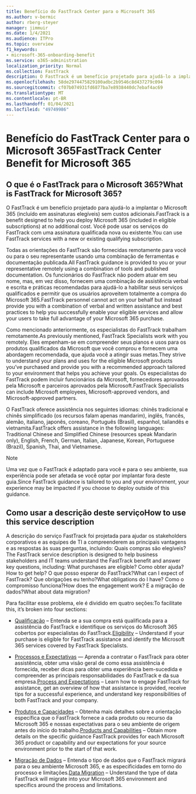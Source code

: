 ```yaml
---
title: Benefício do FastTrack Center para o Microsoft 365
ms.author: v-bermic
author: rberg-steyer
manager: jimmuir
ms.date: 1/4/2021
ms.audience: ITPro
ms.topic: overview
f1_keywords:
- microsoft-365-onboarding-benefit
ms.service: o365-administration
localization_priority: Normal
ms.collection: FastTrack
description: O FastTrack é um benefício projetado para ajudá-lo a implantar o Microsoft 365 (incluído em assinaturas elegíveis) sem custos adicionais. Você pode usar os serviços do FastTrack com uma assinatura qualificada nova ou existente.
ms.openlocfilehash: 58de2974475829100adbc2b9546c8d437279c094
ms.sourcegitcommit: cf07b074931fd6877ba7e8938440dc7ebaf4ac69
ms.translationtype: MT
ms.contentlocale: pt-BR
ms.lasthandoff: 01/04/2021
ms.locfileid: "49749986"
---
```

# <a name="fasttrack-center-benefit-for-microsoft-365"></a><span data-ttu-id="2ba60-104">Benefício do FastTrack Center para o Microsoft 365</span><span class="sxs-lookup"><span data-stu-id="2ba60-104">FastTrack Center Benefit for Microsoft 365</span></span>

## <a name="what-is-fasttrack-for-microsoft-365"></a><span data-ttu-id="2ba60-105">O que é o FastTrack para o Microsoft 365?</span><span class="sxs-lookup"><span data-stu-id="2ba60-105">What is FastTrack for Microsoft 365?</span></span>

<span data-ttu-id="2ba60-106">O FastTrack é um benefício projetado para ajudá-lo a implantar o Microsoft 365 (incluído em assinaturas elegíveis) sem custos adicionais.</span><span class="sxs-lookup"><span data-stu-id="2ba60-106">FastTrack is a benefit designed to help you deploy Microsoft 365 (included in eligible subscriptions) at no additional cost.</span></span> <span data-ttu-id="2ba60-107">Você pode usar os serviços do FastTrack com uma assinatura qualificada nova ou existente.</span><span class="sxs-lookup"><span data-stu-id="2ba60-107">You can use FastTrack services with a new or existing qualifying subscription.</span></span>

<span data-ttu-id="2ba60-108">Todas as orientações do FastTrack são fornecidas remotamente para você ou para o seu representante usando uma combinação de ferramentas e documentação publicada.</span><span class="sxs-lookup"><span data-stu-id="2ba60-108">All FastTrack guidance is provided to you or your representative remotely using a combination of tools and published documentation.</span></span> <span data-ttu-id="2ba60-109">Os funcionários do FastTrack não podem atuar em seu nome, mas, em vez disso, fornecem uma combinação de assistência verbal e escrita e práticas recomendadas para ajudá-lo a habilitar seus serviços qualificados e permitir que os usuários aproveitem totalmente a compra do Microsoft 365.</span><span class="sxs-lookup"><span data-stu-id="2ba60-109">FastTrack personnel cannot act on your behalf but instead provide you with a combination of verbal and written assistance and best practices to help you successfully enable your eligible services and allow your users to take full advantage of your Microsoft 365 purchase.</span></span>

<span data-ttu-id="2ba60-110">Como mencionado anteriormente, os especialistas do FastTrack trabalham remotamente.</span><span class="sxs-lookup"><span data-stu-id="2ba60-110">As previously mentioned, FastTrack Specialists work with you remotely.</span></span> <span data-ttu-id="2ba60-111">Eles empenham-se em compreender seus planos e usos para os produtos qualificados da Microsoft que você comprou e fornecem uma abordagem recomendada, que ajuda você a atingir suas metas.</span><span class="sxs-lookup"><span data-stu-id="2ba60-111">They strive to understand your plans and uses for the eligible Microsoft products you’ve purchased and provide you with a recommended approach tailored to your environment that helps you achieve your goals.</span></span> <span data-ttu-id="2ba60-112">Os especialistas do FastTrack podem incluir funcionários da Microsoft, fornecedores aprovados pela Microsoft e parceiros aprovados pela Microsoft.</span><span class="sxs-lookup"><span data-stu-id="2ba60-112">FastTrack Specialists can include Microsoft employees, Microsoft-approved vendors, and Microsoft-approved partners.</span></span>

<span data-ttu-id="2ba60-113">O FastTrack oferece assistência nos seguintes idiomas: chinês tradicional e chinês simplificado (os recursos falam apenas mandarim), inglês, francês, alemão, italiano, japonês, coreano, Português (Brasil), espanhol, tailandês e vietnamita.</span><span class="sxs-lookup"><span data-stu-id="2ba60-113">FastTrack offers assistance in the following languages: Traditional Chinese and Simplified Chinese (resources speak Mandarin only), English, French, German, Italian, Japanese, Korean, Portuguese (Brazil), Spanish, Thai, and Vietnamese.</span></span>

> [!NOTE]
> <span data-ttu-id="2ba60-114">Uma vez que o FastTrack é adaptado para você e para o seu ambiente, sua experiência pode ser afetada se você optar por implantar fora deste guia.</span><span class="sxs-lookup"><span data-stu-id="2ba60-114">Since FastTrack guidance is tailored to you and your environment, your experience may be impacted if you choose to deploy outside of this guidance.</span></span>

## <a name="how-to-use-this-service-description"></a><span data-ttu-id="2ba60-115">Como usar a descrição deste serviço</span><span class="sxs-lookup"><span data-stu-id="2ba60-115">How to use this service description</span></span>

<span data-ttu-id="2ba60-116">A descrição do serviço FastTrack foi projetada para ajudar os stakeholders corporativos e as equipes de TI a compreenderem as principais vantagens e as respostas às suas perguntas, incluindo: Quais compras são elegíveis?</span><span class="sxs-lookup"><span data-stu-id="2ba60-116">The FastTrack service description is designed to help business stakeholders and IT teams understand the FastTrack benefit and answer key questions, including: What purchases are eligible?</span></span> <span data-ttu-id="2ba60-117">Como obter ajuda?</span><span class="sxs-lookup"><span data-stu-id="2ba60-117">How to get help?</span></span> <span data-ttu-id="2ba60-118">O que posso esperar do FastTrack?</span><span class="sxs-lookup"><span data-stu-id="2ba60-118">What can I expect of FastTrack?</span></span> <span data-ttu-id="2ba60-119">Que obrigações eu tenho?</span><span class="sxs-lookup"><span data-stu-id="2ba60-119">What obligations do I have?</span></span> <span data-ttu-id="2ba60-120">Como o compromisso funciona?</span><span class="sxs-lookup"><span data-stu-id="2ba60-120">How does the engagement work?</span></span> <span data-ttu-id="2ba60-121">E a migração de dados?</span><span class="sxs-lookup"><span data-stu-id="2ba60-121">What about data migration?</span></span>

<span data-ttu-id="2ba60-122">Para facilitar esse problema, ele é dividido em quatro seções:</span><span class="sxs-lookup"><span data-stu-id="2ba60-122">To facilitate this, it’s broken into four sections:</span></span>

  - <span data-ttu-id="2ba60-123">[Qualificação](eligibility.md) – Entenda se a sua compra está qualificada para a assistência do FastTrack e identifique os serviços do Microsoft 365 cobertos por especialistas do FastTrack.</span><span class="sxs-lookup"><span data-stu-id="2ba60-123">[Eligibility](eligibility.md) – Understand if your purchase is eligible for FastTrack assistance and identify the Microsoft 365 services covered by FastTrack Specialists.</span></span>

  - <span data-ttu-id="2ba60-124">[Processos e Expectativas](process-and-expectations.md) — Aprenda a contratar o FastTrack para obter assistência, obter uma visão geral de como essa assistência é fornecida, receber dicas para obter uma experiência bem-sucedida e compreender as principais responsabilidades do FastTrack e da sua empresa.</span><span class="sxs-lookup"><span data-stu-id="2ba60-124">[Process and Expectations](process-and-expectations.md) – Learn how to engage FastTrack for assistance, get an overview of how that assistance is provided, receive tips for a successful experience, and understand key responsibilities of both FastTrack and your company.</span></span>

  - <span data-ttu-id="2ba60-125">[Produtos e Capacidades](products-and-capabilities.md) – Obtenha mais detalhes sobre a orientação específica que o FastTrack fornece a cada produto ou recurso da Microsoft 365 e nossas expectativas para o seu ambiente de origem antes do início do trabalho.</span><span class="sxs-lookup"><span data-stu-id="2ba60-125">[Products and Capabilities](products-and-capabilities.md) – Obtain more details on the specific guidance FastTrack provides for each Microsoft 365 product or capability and our expectations for your source environment prior to the start of that work.</span></span>

  - <span data-ttu-id="2ba60-126">[Migração de Dados](data-migration.md) – Entenda o tipo de dados que o FastTrack migrará para o seu ambiente Microsoft 365, e as especificidades em torno do processo e limitações.</span><span class="sxs-lookup"><span data-stu-id="2ba60-126">[Data Migration](data-migration.md) – Understand the type of data FastTrack will migrate into your Microsoft 365 environment and specifics around the process and limitations.</span></span>
